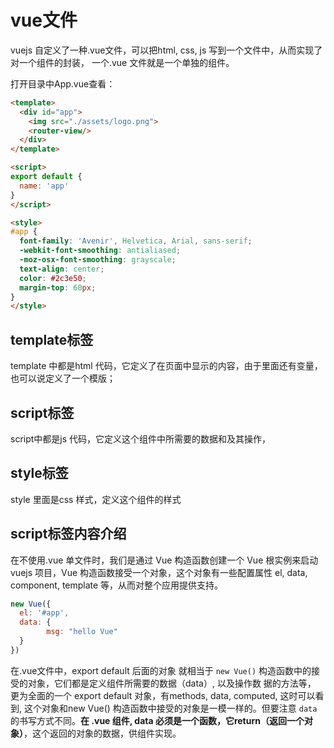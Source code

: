 # vue文件

vuejs 自定义了一种.vue文件，可以把html, css, js 写到一个文件中，从而实现了对一个组件的封装， 一个.vue 文件就是一个单独的组件。

打开目录中App.vue查看：

```html
<template>
  <div id="app">
    <img src="./assets/logo.png">
    <router-view/>
  </div>
</template>

<script>
export default {
  name: 'app'
}
</script>

<style>
#app {
  font-family: 'Avenir', Helvetica, Arial, sans-serif;
  -webkit-font-smoothing: antialiased;
  -moz-osx-font-smoothing: grayscale;
  text-align: center;
  color: #2c3e50;
  margin-top: 60px;
}
</style>
```

## template标签

template 中都是html 代码，它定义了在页面中显示的内容，由于里面还有变量，也可以说定义了一个模版；

## script标签

script中都是js 代码，它定义这个组件中所需要的数据和及其操作，

## style标签

style 里面是css 样式，定义这个组件的样式

## script标签内容介绍

在不使用.vue 单文件时，我们是通过 Vue 构造函数创建一个 Vue 根实例来启动vuejs 项目，Vue 构造函数接受一个对象，这个对象有一些配置属性 el, data, component, template 等，从而对整个应用提供支持。

```js
new Vue({
  el: '#app',
  data: {
        msg: "hello Vue"
  }  
})
```

在.vue文件中，export default 后面的对象 就相当于 `new Vue()` 构造函数中的接受的对象，它们都是定义组件所需要的数据（data）, 以及操作数 据的方法等， 更为全面的一个 export default 对象，有methods, data, computed, 这时可以看到, 这个对象和new Vue() 构造函数中接受的对象是一模一样的。但要注意 `data` 的书写方式不同。**在 .vue 组件, data 必须是一个函数，它return（返回一个对象）**，这个返回的对象的数据，供组件实现。
